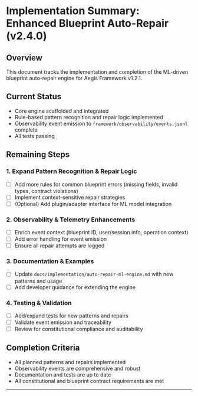 # Implementation Summary: Enhanced Blueprint Auto-Repair (v2.4.0)

<!--
@aegisBlueprint: enhanced-blueprint-auto-repair
@version: 1.2.1
@mode: lean
@intent: Summary of implementation steps, patterns, and observability for the ML-driven auto-repair engine
@context: Documents the completion plan and current status for the v1.2.1 feature
-->

## Overview
This document tracks the implementation and completion of the ML-driven blueprint auto-repair engine for Aegis Framework v1.2.1.

## Current Status
- Core engine scaffolded and integrated
- Rule-based pattern recognition and repair logic implemented
- Observability event emission to `framework/observability/events.jsonl` complete
- All tests passing

## Remaining Steps

### 1. Expand Pattern Recognition & Repair Logic
- [ ] Add more rules for common blueprint errors (missing fields, invalid types, contract violations)
- [ ] Implement context-sensitive repair strategies
- [ ] (Optional) Add plugin/adapter interface for ML model integration

### 2. Observability & Telemetry Enhancements
- [ ] Enrich event context (blueprint ID, user/session info, operation context)
- [ ] Add error handling for event emission
- [ ] Ensure all repair attempts are logged

### 3. Documentation & Examples
- [ ] Update `docs/implementation/auto-repair-ml-engine.md` with new patterns and usage
- [ ] Add developer guidance for extending the engine

### 4. Testing & Validation
- [ ] Add/expand tests for new patterns and repairs
- [ ] Validate event emission and traceability
- [ ] Review for constitutional compliance and auditability

## Completion Criteria
- All planned patterns and repairs implemented
- Observability events are comprehensive and robust
- Documentation and tests are up to date
- All constitutional and blueprint contract requirements are met

---
